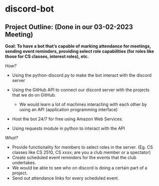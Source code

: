 # discord-bot

## Project Outline: (Done in our 03-02-2023 Meeting)

**Goal: To have a bot that’s capable of marking attendance for meetings, sending event reminders, providing select role capabilities (for roles like those for CS classes, interest roles), etc.**

_How?_
- Using the python-discord.py to make the bot interact with the discord server

-	Using the GitHub API to connect our discord server with the projects that we do on GitHub.
    -	We would learn a lot of machines interacting with each other by using an API (application programming interface)
-	Host the bot 24/7 for free using Amazon Web Services.
-	Using requests module in python to interact with the API

_What?_
-	Provide functionality for members to select roles in the server. (Eg. CS classes like CS 2510, CS xxxx; are you a club member or a spectator)
-	Create scheduled event reminders for the events that the club undertakes.
-	We would be able to see who on discord is doing a certain part of a project.
-	Send out attendance links for every scheduled event.

